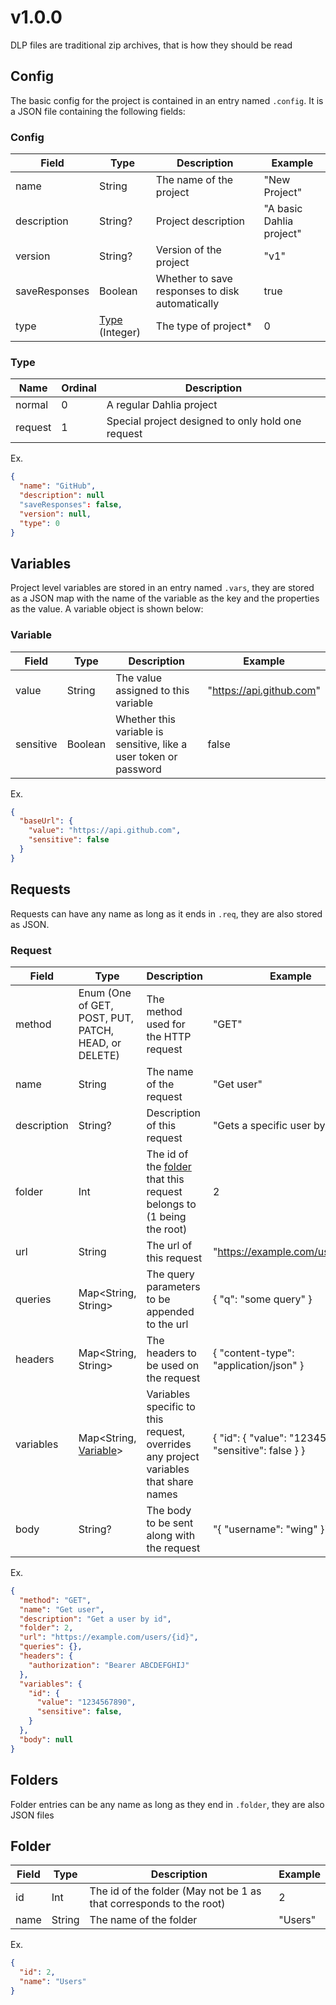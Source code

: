 # v1.0.0
DLP files are traditional zip archives, that is how they should be read

## Config
The basic config for the project is contained in an entry named `.config`. It is a JSON file containing the following fields:

### Config
| Field | Type | Description | Example
|---|---|---|---|
| name | String | The name of the project | "New Project" |
| description | String? | Project description | "A basic Dahlia project" |
| version | String? | Version of the project | "v1" |
| saveResponses | Boolean | Whether to save responses to disk automatically | true |
| type | [Type](#type) (Integer) | The type of project* | 0 |

### Type
| Name | Ordinal | Description |
|---|---|---|
| normal | 0 | A regular Dahlia project |
| request | 1 | Special project designed to only hold one request |

Ex. 
```json
{
  "name": "GitHub",
  "description": null
  "saveResponses": false,
  "version": null,
  "type": 0
}
```

## Variables
Project level variables are stored in an entry named `.vars`, they are stored as a JSON map with the name of the variable as the key and the properties as the value. A variable object is shown below: 

### Variable
| Field | Type | Description | Example |
|---|---|---|---|
| value | String | The value assigned to this variable | "https://api.github.com" |
| sensitive | Boolean | Whether this variable is sensitive, like a user token or password | false |

Ex.
```json
{
  "baseUrl": {
    "value": "https://api.github.com",
    "sensitive": false
  }
}
```

## Requests
Requests can have any name as long as it ends in `.req`, they are also stored as JSON.

### Request
| Field | Type | Description | Example |
|---|---|---|---|
| method | Enum (One of GET, POST, PUT, PATCH, HEAD, or DELETE) | The method used for the HTTP request | "GET"
| name | String | The name of the request | "Get user" |
| description | String? | Description of this request | "Gets a specific user by id" |
| folder | Int | The id of the [folder](#folder) that this request belongs to (1 being the root) | 2 |
| url | String | The url of this request | "https://example.com/users/{id}" |
| queries | Map<String, String> | The query parameters to be appended to the url | { "q": "some query" } |
| headers | Map<String, String> | The headers to be used on the request | { "content-type": "application/json" } |
| variables | Map<String, [Variable](#variable)> | Variables specific to this request, overrides any project variables that share names | { "id": { "value": "123456789", "sensitive": false } } |
| body | String? | The body to be sent along with the request | "{ "username": "wing" }" |

Ex.
```json
{
  "method": "GET",
  "name": "Get user",
  "description": "Get a user by id",
  "folder": 2,
  "url": "https://example.com/users/{id}",
  "queries": {},
  "headers": {
    "authorization": "Bearer ABCDEFGHIJ"
  },
  "variables": {
    "id": {
      "value": "1234567890",
      "sensitive": false,
    }
  },
  "body": null
}
```

## Folders
Folder entries can be any name as long as they end in `.folder`, they are also JSON files

## Folder
| Field | Type | Description | Example |
|---|---|---|---|
| id | Int | The id of the folder (May not be 1 as that corresponds to the root) | 2 |
| name | String | The name of the folder | "Users" |

Ex.
```json
{
  "id": 2,
  "name": "Users"
}
```
